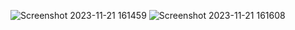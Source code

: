 ![Screenshot 2023-11-21 161459](https://github.com/Sahfiya2808/React-727722eucy040-cc-1/assets/123156379/2dd4d15e-63d1-4119-9480-f14457af330d)
![Screenshot 2023-11-21 161608](https://github.com/Sahfiya2808/React-727722eucy040-cc-1/assets/123156379/d0fee74e-af3e-4074-bf09-98584a543488)
